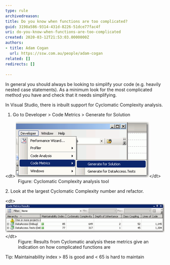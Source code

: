 ```yaml
---
type: rule
archivedreason: 
title: Do you know when functions are too complicated?
guid: 3198a586-9314-431d-8226-51dce77fac4f
uri: do-you-know-when-functions-are-too-complicated
created: 2020-03-12T21:53:03.0000000Z
authors:
- title: Adam Cogan
  url: https://ssw.com.au/people/adam-cogan
related: []
redirects: []

---
```


In general you should always be looking to simplify your code (e.g. heavily nested case statements). As a minimum look for the most complicated method you have and check that it needs simplifying.

In Visual Studio, there is inbuilt support for Cyclomatic Complexity analysis.

<!--endintro-->

1. Go to Developer > Code Metrics > Generate for Solution
<dl class="image">&lt;dt&gt;<img src="CodeMetrics.gif" alt="CodeMetrics.gif">&lt;/dt&gt;<dd>Figure: Cyclomatic Complexity analysis tool</dd></dl>
2. Look at the largest Cyclomatic Complexity number and refactor.
<dl class="image">&lt;dt&gt;<img src="CyclomaticAnalysis.gif" alt="CyclomaticAnalysis.gif">&lt;/dt&gt;<dd>Figure: Results from Cyclomatic analysis these metrics give an indication on how complicated functions are</dd></dl>Tip: Maintainability index > 85 is good and < 65 is hard to maintain
